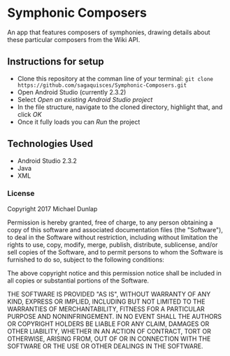# Symphonic Composers

An app that features composers of symphonies, drawing details about these particular composers from the Wiki API.

## Instructions for setup

* Clone this repository at the comman line of your terminal: `git clone https://github.com/sagaquisces/Symphonic-Composers.git`
* Open Android Studio (currently 2.3.2)
* Select *Open an existing Android Studio project*
* In the file structure, navigate to the cloned directory, highlight that, and click *OK*
* Once it fully loads you can *Run* the project

## Technologies Used
* Android Studio 2.3.2
* Java
* XML

### License

Copyright 2017 Michael Dunlap

Permission is hereby granted, free of charge, to any person obtaining a copy of this software and associated documentation files (the "Software"), to deal in the Software without restriction, including without limitation the rights to use, copy, modify, merge, publish, distribute, sublicense, and/or sell copies of the Software, and to permit persons to whom the Software is furnished to do so, subject to the following conditions:

The above copyright notice and this permission notice shall be included in all copies or substantial portions of the Software.

THE SOFTWARE IS PROVIDED "AS IS", WITHOUT WARRANTY OF ANY KIND, EXPRESS OR IMPLIED, INCLUDING BUT NOT LIMITED TO THE WARRANTIES OF MERCHANTABILITY, FITNESS FOR A PARTICULAR PURPOSE AND NONINFRINGEMENT. IN NO EVENT SHALL THE AUTHORS OR COPYRIGHT HOLDERS BE LIABLE FOR ANY CLAIM, DAMAGES OR OTHER LIABILITY, WHETHER IN AN ACTION OF CONTRACT, TORT OR OTHERWISE, ARISING FROM, OUT OF OR IN CONNECTION WITH THE SOFTWARE OR THE USE OR OTHER DEALINGS IN THE SOFTWARE.

